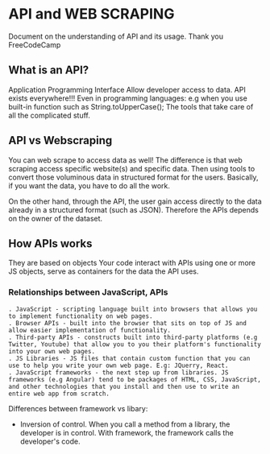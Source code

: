 # API and WEB SCRAPING
Document on the understanding of API and its usage.
Thank you FreeCodeCamp

## What is an API?
Application Programming Interface
Allow developer access to data. 
API exists everywhere!!!
Even in programming languages: e.g when you use built-in function such as String.toUpperCase();
The tools that take care of all the complicated stuff. 

## API vs Webscraping

You can web scrape to access data as well!
The difference is that web scraping access specific website(s) and specific data. Then using tools to convert those voluminous data in structured format for the users. Basically, if you want the data, you have to do all the work.

On the other hand, through the API, the user gain access directly to the data already in a structured format (such as JSON). Therefore the APIs depends on the owner of the dataset.

## How APIs works
They are based on objects
Your code interact with APIs using one or more JS objects, serve as containers for the data the API uses.

### Relationships between JavaScript, APIs
    . JavaScript - scripting language built into browsers that allows you to implement functionality on web pages.
    . Browser APIs - built into the browser that sits on top of JS and allow easier implementation of functionality.
    . Third-party APIs - constructs built into third-party platforms (e.g Twitter, Youtube) that allow you to you their platform's functionality into your own web pages.
    . JS Libraries - JS files that contain custom function that you can use to help you write your own web page. E.g: JQuerry, React.
    . JavaScript frameworks - the next step up from libraries. JS frameworks (e.g Angular) tend to be packages of HTML, CSS, JavaScript, and other technologies that you install and then use to write an entire web app from scratch.

Differences between framework vs libary: 
- Inversion of control. When you call a method from a library, the developer is in control. With framework, the framework calls the developer's code.